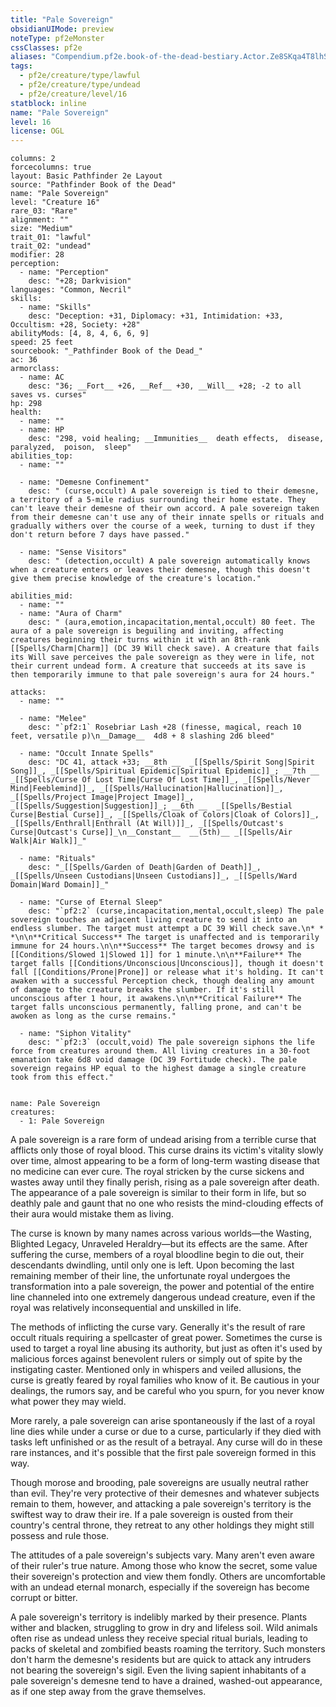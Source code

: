 ```yaml
---
title: "Pale Sovereign"
obsidianUIMode: preview
noteType: pf2eMonster
cssClasses: pf2e
aliases: "Compendium.pf2e.book-of-the-dead-bestiary.Actor.Ze8SKqa4T8lhSDup" 
tags:
  - pf2e/creature/type/lawful
  - pf2e/creature/type/undead
  - pf2e/creature/level/16
statblock: inline
name: "Pale Sovereign"
level: 16
license: OGL
---
```


```statblock
columns: 2
forcecolumns: true
layout: Basic Pathfinder 2e Layout
source: "Pathfinder Book of the Dead"
name: "Pale Sovereign"
level: "Creature 16"
rare_03: "Rare"
alignment: ""
size: "Medium"
trait_01: "lawful"
trait_02: "undead"
modifier: 28
perception:
  - name: "Perception"
    desc: "+28; Darkvision"
languages: "Common, Necril"
skills:
  - name: "Skills"
    desc: "Deception: +31, Diplomacy: +31, Intimidation: +33, Occultism: +28, Society: +28"
abilityMods: [4, 8, 4, 6, 6, 9]
speed: 25 feet
sourcebook: "_Pathfinder Book of the Dead_"
ac: 36
armorclass:
  - name: AC
    desc: "36; __Fort__ +26, __Ref__ +30, __Will__ +28; -2 to all saves vs. curses"
hp: 298
health:
  - name: ""
  - name: HP
    desc: "298, void healing; __Immunities__  death effects,  disease,  paralyzed,  poison,  sleep"
abilities_top:
  - name: ""

  - name: "Demesne Confinement"
    desc: " (curse,occult) A pale sovereign is tied to their demesne, a territory of a 5-mile radius surrounding their home estate. They can't leave their demesne of their own accord. A pale sovereign taken from their demesne can't use any of their innate spells or rituals and gradually withers over the course of a week, turning to dust if they don't return before 7 days have passed."

  - name: "Sense Visitors"
    desc: " (detection,occult) A pale sovereign automatically knows when a creature enters or leaves their demesne, though this doesn't give them precise knowledge of the creature's location."

abilities_mid:
  - name: ""
  - name: "Aura of Charm"
    desc: " (aura,emotion,incapacitation,mental,occult) 80 feet. The aura of a pale sovereign is beguiling and inviting, affecting creatures beginning their turns within it with an 8th-rank [[Spells/Charm|Charm]] (DC 39 Will check save). A creature that fails its Will save perceives the pale sovereign as they were in life, not their current undead form. A creature that succeeds at its save is then temporarily immune to that pale sovereign's aura for 24 hours."

attacks:
  - name: ""

  - name: "Melee"
    desc: "`pf2:1` Rosebriar Lash +28 (finesse, magical, reach 10 feet, versatile p)\n__Damage__  4d8 + 8 slashing 2d6 bleed"

  - name: "Occult Innate Spells"
    desc: "DC 41, attack +33; __8th __  _[[Spells/Spirit Song|Spirit Song]]_, _[[Spells/Spiritual Epidemic|Spiritual Epidemic]]_; __7th __  _[[Spells/Curse Of Lost Time|Curse Of Lost Time]]_, _[[Spells/Never Mind|Feeblemind]]_, _[[Spells/Hallucination|Hallucination]]_, _[[Spells/Project Image|Project Image]]_, _[[Spells/Suggestion|Suggestion]]_; __6th __  _[[Spells/Bestial Curse|Bestial Curse]]_, _[[Spells/Cloak of Colors|Cloak of Colors]]_, _[[Spells/Enthrall|Enthrall (At Will)]]_, _[[Spells/Outcast's Curse|Outcast's Curse]]_\n__Constant__  __(5th)__ _[[Spells/Air Walk|Air Walk]]_"

  - name: "Rituals"
    desc: "_[[Spells/Garden of Death|Garden of Death]]_, _[[Spells/Unseen Custodians|Unseen Custodians]]_, _[[Spells/Ward Domain|Ward Domain]]_"

  - name: "Curse of Eternal Sleep"
    desc: "`pf2:2` (curse,incapacitation,mental,occult,sleep) The pale sovereign touches an adjacent living creature to send it into an endless slumber. The target must attempt a DC 39 Will check save.\n* * *\n\n**Critical Success** The target is unaffected and is temporarily immune for 24 hours.\n\n**Success** The target becomes drowsy and is [[Conditions/Slowed 1|Slowed 1]] for 1 minute.\n\n**Failure** The target falls [[Conditions/Unconscious|Unconscious]], though it doesn't fall [[Conditions/Prone|Prone]] or release what it's holding. It can't awaken with a successful Perception check, though dealing any amount of damage to the creature breaks the slumber. If it's still unconscious after 1 hour, it awakens.\n\n**Critical Failure** The target falls unconscious permanently, falling prone, and can't be awoken as long as the curse remains."

  - name: "Siphon Vitality"
    desc: "`pf2:3` (occult,void) The pale sovereign siphons the life force from creatures around them. All living creatures in a 30-foot emanation take 6d8 void damage (DC 39 Fortitude check). The pale sovereign regains HP equal to the highest damage a single creature took from this effect."
 
```

```encounter-table
name: Pale Sovereign
creatures:
  - 1: Pale Sovereign
```



A pale sovereign is a rare form of undead arising from a terrible curse that afflicts only those of royal blood. This curse drains its victim's vitality slowly over time, almost appearing to be a form of long-term wasting disease that no medicine can ever cure. The royal stricken by the curse sickens and wastes away until they finally perish, rising as a pale sovereign after death. The appearance of a pale sovereign is similar to their form in life, but so deathly pale and gaunt that no one who resists the mind-clouding effects of their aura would mistake them as living.

The curse is known by many names across various worlds—the Wasting, Blighted Legacy, Unraveled Heraldry—but its effects are the same. After suffering the curse, members of a royal bloodline begin to die out, their descendants dwindling, until only one is left. Upon becoming the last remaining member of their line, the unfortunate royal undergoes the transformation into a pale sovereign, the power and potential of the entire line channeled into one extremely dangerous undead creature, even if the royal was relatively inconsequential and unskilled in life.

The methods of inflicting the curse vary. Generally it's the result of rare occult rituals requiring a spellcaster of great power. Sometimes the curse is used to target a royal line abusing its authority, but just as often it's used by malicious forces against benevolent rulers or simply out of spite by the instigating caster. Mentioned only in whispers and veiled allusions, the curse is greatly feared by royal families who know of it. Be cautious in your dealings, the rumors say, and be careful who you spurn, for you never know what power they may wield.

More rarely, a pale sovereign can arise spontaneously if the last of a royal line dies while under a curse or due to a curse, particularly if they died with tasks left unfinished or as the result of a betrayal. Any curse will do in these rare instances, and it's possible that the first pale sovereign formed in this way.

Though morose and brooding, pale sovereigns are usually neutral rather than evil. They're very protective of their demesnes and whatever subjects remain to them, however, and attacking a pale sovereign's territory is the swiftest way to draw their ire. If a pale sovereign is ousted from their country's central throne, they retreat to any other holdings they might still possess and rule those.

The attitudes of a pale sovereign's subjects vary. Many aren't even aware of their ruler's true nature. Among those who know the secret, some value their sovereign's protection and view them fondly. Others are uncomfortable with an undead eternal monarch, especially if the sovereign has become corrupt or bitter.

A pale sovereign's territory is indelibly marked by their presence. Plants wither and blacken, struggling to grow in dry and lifeless soil. Wild animals often rise as undead unless they receive special ritual burials, leading to packs of skeletal and zombified beasts roaming the territory. Such monsters don't harm the demesne's residents but are quick to attack any intruders not bearing the sovereign's sigil. Even the living sapient inhabitants of a pale sovereign's demesne tend to have a drained, washed-out appearance, as if one step away from the grave themselves.
